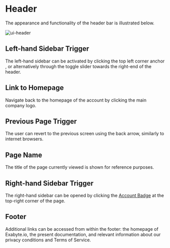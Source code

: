 # Header

The appearance and functionality of the header bar is illustrated below.

![ui-header](../images/ui-header.png "UI header")

## Left-hand Sidebar Trigger

The left-hand sidebar can be activated by clicking the top left corner anchor <i class="zmdi zmdi-menu zmdi-hc-border"></i>, or alternatively through the toggle slider towards the right-end of the header.

## Link to Homepage

Navigate back to the homepage of the account by clicking the main company logo.

## Previous Page Trigger

The user can revert to the previous screen using the back arrow, similarly to internet browsers.

## Page Name

The title of the page currently viewed is shown for reference purposes.

## Right-hand Sidebar Trigger

The right-hand sidebar can be opened by clicking the [Account Badge](../accounts/ui/account-badge.md) at the top-right corner of the page. 

## Footer

Additional links can be accessed from within the footer: the homepage of Exabyte.io, the present documentation, and relevant information about our privacy conditions and Terms of Service.
